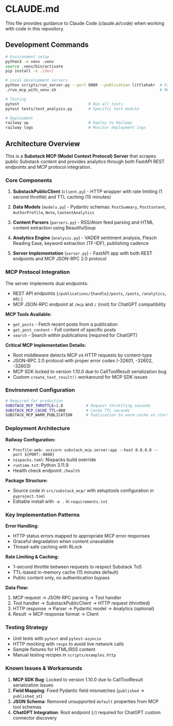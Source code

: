 # CLAUDE.md

This file provides guidance to Claude Code (claude.ai/code) when working with code in this repository.

## Development Commands

```bash
# Environment setup
python3 -m venv .venv
source .venv/bin/activate
pip install -e .[dev]

# Local development servers
python scripts/run_server.py --port 8080 --publication littlehakr  # FastAPI server
./run_mcp_with_venv.sh                                             # MCP server for Claude Desktop

# Testing
pytest                              # Run all tests
pytest tests/test_analysis.py       # Specific test module

# Deployment
railway up                          # Deploy to Railway
railway logs                        # Monitor deployment logs
```

## Architecture Overview

This is a **Substack MCP (Model Context Protocol) Server** that scrapes public Substack content and provides analytics through both FastAPI REST endpoints and MCP protocol integration.

### Core Components

1. **SubstackPublicClient** (`client.py`) - HTTP wrapper with rate limiting (1 second throttle) and TTL caching (15 minutes)

2. **Data Models** (`models.py`) - Pydantic schemas: `PostSummary`, `PostContent`, `AuthorProfile`, `Note`, `ContentAnalytics`

3. **Content Parsers** (`parsers.py`) - RSS/Atom feed parsing and HTML content extraction using BeautifulSoup

4. **Analytics Engine** (`analysis.py`) - VADER sentiment analysis, Flesch Reading Ease, keyword extraction (TF-IDF), publishing cadence

5. **Server Implementation** (`server.py`) - FastAPI app with both REST endpoints and MCP JSON-RPC 2.0 protocol

### MCP Protocol Integration

The server implements dual endpoints:
- REST API endpoints (`/publications/{handle}/posts`, `/posts`, `/analytics`, etc.)
- MCP JSON-RPC endpoint at `/mcp` and `/` (root) for ChatGPT compatibility

**MCP Tools Available:**
- `get_posts` - Fetch recent posts from a publication
- `get_post_content` - Full content of specific posts
- `search` - Search within publications (required for ChatGPT)

**Critical MCP Implementation Details:**
- Root middleware detects MCP vs HTTP requests by content-type
- JSON-RPC 2.0 protocol with proper error codes (-32601, -32602, -32603)
- MCP SDK locked to version 1.10.0 due to CallToolResult serialization bug
- Custom `create_text_result()` workaround for MCP SDK issues

### Environment Configuration

```bash
# Required for production
SUBSTACK_MCP_THROTTLE=1.0          # Request throttling seconds
SUBSTACK_MCP_CACHE_TTL=900         # Cache TTL seconds
SUBSTACK_MCP_WARM_PUBLICATION      # Publication to warm cache on startup
```

### Deployment Architecture

**Railway Configuration:**
- `Procfile`: `web: uvicorn substack_mcp.server:app --host 0.0.0.0 --port ${PORT:-8000}`
- `nixpacks.toml`: Nixpacks build override
- `runtime.txt`: Python 3.11.9
- Health check endpoint: `/health`

**Package Structure:**
- Source code in `src/substack_mcp/` with setuptools configuration in `pyproject.toml`
- Editable install with `-e .` in `requirements.txt`

### Key Implementation Patterns

**Error Handling:**
- HTTP status errors mapped to appropriate MCP error responses
- Graceful degradation when content unavailable
- Thread-safe caching with RLock

**Rate Limiting & Caching:**
- 1-second throttle between requests to respect Substack ToS
- TTL-based in-memory cache (15 minutes default)
- Public content only, no authentication bypass

**Data Flow:**
1. MCP request → JSON-RPC parsing → Tool handler
2. Tool handler → SubstackPublicClient → HTTP request (throttled)
3. HTTP response → Parser → Pydantic model → Analytics (optional)
4. Result → MCP response format → Client

### Testing Strategy

- Unit tests with `pytest` and `pytest-asyncio`
- HTTP mocking with `respx` to avoid live network calls
- Sample fixtures for HTML/RSS content
- Manual testing recipes in `scripts/examples.http`

### Known Issues & Workarounds

1. **MCP SDK Bug**: Locked to version 1.10.0 due to CallToolResult serialization issues
2. **Field Mapping**: Fixed Pydantic field mismatches (`published` → `published_at`)
3. **JSON Schema**: Removed unsupported `default` properties from MCP tool schemas
4. **ChatGPT Integration**: Root endpoint (`/`) required for ChatGPT custom connector discovery